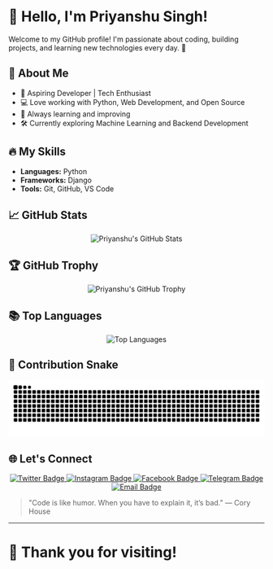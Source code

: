 # 👋 Hello, I'm Priyanshu Singh!  

Welcome to my GitHub profile! I'm passionate about coding, building projects, and learning new technologies every day. 🚀  

## 🧠 About Me
- 🌟 Aspiring Developer | Tech Enthusiast
- 💻 Love working with Python, Web Development, and Open Source
- 🎯 Always learning and improving
- 🛠️ Currently exploring Machine Learning and Backend Development

## 🔥 My Skills
- **Languages:** Python
- **Frameworks:** Django
- **Tools:** Git, GitHub, VS Code

## 📈 GitHub Stats
<p align="center">
  <img src="https://github-readme-stats.vercel.app/api?username=priyanshusingh999&show_icons=true&theme=radical" alt="Priyanshu's GitHub Stats" />
</p>

## 🏆 GitHub Trophy
<p align="center">
  <img src="https://github-profile-trophy.vercel.app/?username=priyanshusingh999&theme=algolia" alt="Priyanshu's GitHub Trophy" />
</p>

## 📚 Top Languages
<p align="center">
  <img src="https://github-readme-stats.vercel.app/api/top-langs/?username=priyanshusingh999&layout=compact&theme=radical" alt="Top Languages" />
</p>

## 🐍 Contribution Snake
<p align="center">
  <img src="https://github.com/priyanshusingh999/priyanshusingh999/raw/output/github-contribution-grid-snake.svg" alt="Snake animation" />
</p>

## 🌐 Let's Connect

<p align="center">
  <a href="https://x.com/r_ajput999?t=VJS2PtU9GUMR49IF3H_KFA&s=09" target="_blank">
    <img src="https://img.shields.io/badge/Twitter-1DA1F2?style=for-the-badge&logo=twitter&logoColor=white" alt="Twitter Badge"/>
  </a>
  <a href="https://www.instagram.com/r_ajput999?igsh=NGNuMnZhNTZ0NWRt" target="_blank">
    <img src="https://img.shields.io/badge/Instagram-E4405F?style=for-the-badge&logo=instagram&logoColor=white" alt="Instagram Badge"/>
  </a>
  <a href="https://www.facebook.com/priyanshusingh999" target="_blank">
    <img src="https://img.shields.io/badge/Facebook-1877F2?style=for-the-badge&logo=facebook&logoColor=white" alt="Facebook Badge"/>
  </a>
  <a href="https://t.me/r_ajput999" target="_blank">
    <img src="https://img.shields.io/badge/Telegram-26A5E4?style=for-the-badge&logo=telegram&logoColor=white" alt="Telegram Badge"/>
  </a>
  <a href="mailto:your-email@example.com" target="_blank">
    <img src="https://img.shields.io/badge/Email-D14836?style=for-the-badge&logo=gmail&logoColor=white" alt="Email Badge"/>
  </a>
</p>


> "Code is like humor. When you have to explain it, it’s bad." — Cory House

---

# 🚀 Thank you for visiting!

